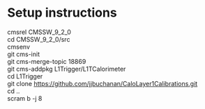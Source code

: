 # Setup instructions
cmsrel CMSSW_9_2_0  
cd CMSSW_9_2_0/src  
cmsenv  
git cms-init  
git cms-merge-topic 18869  
git cms-addpkg L1Trigger/L1TCalorimeter  
cd L1Trigger  
git clone https://github.com/jjbuchanan/CaloLayer1Calibrations.git  
cd ..  
scram b -j 8  
